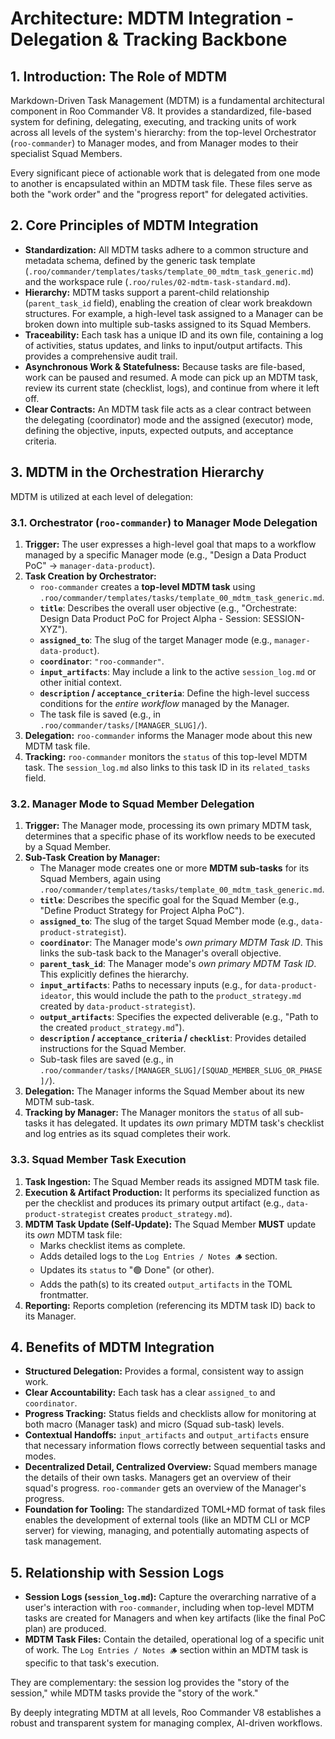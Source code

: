 # Architecture: MDTM Integration - Delegation & Tracking Backbone

## 1. Introduction: The Role of MDTM

Markdown-Driven Task Management (MDTM) is a fundamental architectural component in Roo Commander V8. It provides a standardized, file-based system for defining, delegating, executing, and tracking units of work across all levels of the system's hierarchy: from the top-level Orchestrator (`roo-commander`) to Manager modes, and from Manager modes to their specialist Squad Members.

Every significant piece of actionable work that is delegated from one mode to another is encapsulated within an MDTM task file. These files serve as both the "work order" and the "progress report" for delegated activities.

## 2. Core Principles of MDTM Integration

*   **Standardization:** All MDTM tasks adhere to a common structure and metadata schema, defined by the generic task template (`.roo/commander/templates/tasks/template_00_mdtm_task_generic.md`) and the workspace rule (`.roo/rules/02-mdtm-task-standard.md`).
*   **Hierarchy:** MDTM tasks support a parent-child relationship (`parent_task_id` field), enabling the creation of clear work breakdown structures. For example, a high-level task assigned to a Manager can be broken down into multiple sub-tasks assigned to its Squad Members.
*   **Traceability:** Each task has a unique ID and its own file, containing a log of activities, status updates, and links to input/output artifacts. This provides a comprehensive audit trail.
*   **Asynchronous Work & Statefulness:** Because tasks are file-based, work can be paused and resumed. A mode can pick up an MDTM task, review its current state (checklist, logs), and continue from where it left off.
*   **Clear Contracts:** An MDTM task file acts as a clear contract between the delegating (coordinator) mode and the assigned (executor) mode, defining the objective, inputs, expected outputs, and acceptance criteria.

## 3. MDTM in the Orchestration Hierarchy

MDTM is utilized at each level of delegation:

### 3.1. Orchestrator (`roo-commander`) to Manager Mode Delegation

1.  **Trigger:** The user expresses a high-level goal that maps to a workflow managed by a specific Manager mode (e.g., "Design a Data Product PoC" -> `manager-data-product`).
2.  **Task Creation by Orchestrator:**
    *   `roo-commander` creates a **top-level MDTM task** using `.roo/commander/templates/tasks/template_00_mdtm_task_generic.md`.
    *   **`title`**: Describes the overall user objective (e.g., "Orchestrate: Design Data Product PoC for Project Alpha - Session: SESSION-XYZ").
    *   **`assigned_to`**: The slug of the target Manager mode (e.g., `manager-data-product`).
    *   **`coordinator`**: `"roo-commander"`.
    *   **`input_artifacts`**: May include a link to the active `session_log.md` or other initial context.
    *   **`description` / `acceptance_criteria`**: Define the high-level success conditions for the *entire workflow* managed by the Manager.
    *   The task file is saved (e.g., in `.roo/commander/tasks/[MANAGER_SLUG]/`).
3.  **Delegation:** `roo-commander` informs the Manager mode about this new MDTM task file.
4.  **Tracking:** `roo-commander` monitors the `status` of this top-level MDTM task. The `session_log.md` also links to this task ID in its `related_tasks` field.

### 3.2. Manager Mode to Squad Member Delegation

1.  **Trigger:** The Manager mode, processing its own primary MDTM task, determines that a specific phase of its workflow needs to be executed by a Squad Member.
2.  **Sub-Task Creation by Manager:**
    *   The Manager mode creates one or more **MDTM sub-tasks** for its Squad Members, again using `.roo/commander/templates/tasks/template_00_mdtm_task_generic.md`.
    *   **`title`**: Describes the specific goal for the Squad Member (e.g., "Define Product Strategy for Project Alpha PoC").
    *   **`assigned_to`**: The slug of the target Squad Member mode (e.g., `data-product-strategist`).
    *   **`coordinator`**: The Manager mode's *own primary MDTM Task ID*. This links the sub-task back to the Manager's overall objective.
    *   **`parent_task_id`**: The Manager mode's *own primary MDTM Task ID*. This explicitly defines the hierarchy.
    *   **`input_artifacts`**: Paths to necessary inputs (e.g., for `data-product-ideator`, this would include the path to the `product_strategy.md` created by `data-product-strategist`).
    *   **`output_artifacts`**: Specifies the expected deliverable (e.g., "Path to the created `product_strategy.md`").
    *   **`description` / `acceptance_criteria` / `checklist`**: Provides detailed instructions for the Squad Member.
    *   Sub-task files are saved (e.g., in `.roo/commander/tasks/[MANAGER_SLUG]/[SQUAD_MEMBER_SLUG_OR_PHASE]/`).
3.  **Delegation:** The Manager informs the Squad Member about its new MDTM sub-task.
4.  **Tracking by Manager:** The Manager monitors the `status` of all sub-tasks it has delegated. It updates its *own* primary MDTM task's checklist and log entries as its squad completes their work.

### 3.3. Squad Member Task Execution

1.  **Task Ingestion:** The Squad Member reads its assigned MDTM task file.
2.  **Execution & Artifact Production:** It performs its specialized function as per the checklist and produces its primary output artifact (e.g., `data-product-strategist` creates `product_strategy.md`).
3.  **MDTM Task Update (Self-Update):** The Squad Member **MUST** update its *own* MDTM task file:
    *   Marks checklist items as complete.
    *   Adds detailed logs to the `Log Entries / Notes 🪵` section.
    *   Updates its `status` to "🟢 Done" (or other).
    *   Adds the path(s) to its created `output_artifacts` in the TOML frontmatter.
4.  **Reporting:** Reports completion (referencing its MDTM task ID) back to its Manager.

## 4. Benefits of MDTM Integration

*   **Structured Delegation:** Provides a formal, consistent way to assign work.
*   **Clear Accountability:** Each task has a clear `assigned_to` and `coordinator`.
*   **Progress Tracking:** Status fields and checklists allow for monitoring at both macro (Manager task) and micro (Squad sub-task) levels.
*   **Contextual Handoffs:** `input_artifacts` and `output_artifacts` ensure that necessary information flows correctly between sequential tasks and modes.
*   **Decentralized Detail, Centralized Overview:** Squad members manage the details of their own tasks. Managers get an overview of their squad's progress. `roo-commander` gets an overview of the Manager's progress.
*   **Foundation for Tooling:** The standardized TOML+MD format of task files enables the development of external tools (like an MDTM CLI or MCP server) for viewing, managing, and potentially automating aspects of task management.

## 5. Relationship with Session Logs

*   **Session Logs (`session_log.md`):** Capture the overarching narrative of a user's interaction with `roo-commander`, including when top-level MDTM tasks are created for Managers and when key artifacts (like the final PoC plan) are produced.
*   **MDTM Task Files:** Contain the detailed, operational log of a specific unit of work. The `Log Entries / Notes 🪵` section within an MDTM task is specific to that task's execution.

They are complementary: the session log provides the "story of the session," while MDTM tasks provide the "story of the work."

By deeply integrating MDTM at all levels, Roo Commander V8 establishes a robust and transparent system for managing complex, AI-driven workflows.